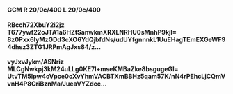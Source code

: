 #### GCM R 20/0c/400 L 20/0c/400
**RBcch72XbuY2i2jz**<br/>**T677ywf22oJTA1a6HZtSanwkmXRXLNRHU0sMnhP9kjI=**<br/>**8z0Pxx6lyMzGDd3cXO6YdQjbfdNs/udUYfgnnnkL1UuEHagTEmEXGeWF94dhsz3ZTG1JRPmAgJxs84/z...**<br/><br/>
**vyJxvJykm/ASNriz**<br/>**MLCgNwkpj3kM24uLLg0KE7l+mseKMBaZke8bsgugeGI=**<br/>**UtvTM5Ipw4oVpce0cXvYhmVACBTXmBBHz5qam57K/nN4rPEhcLjCQmVvnH4P8CriBznMa/JueaVYZdcc...**